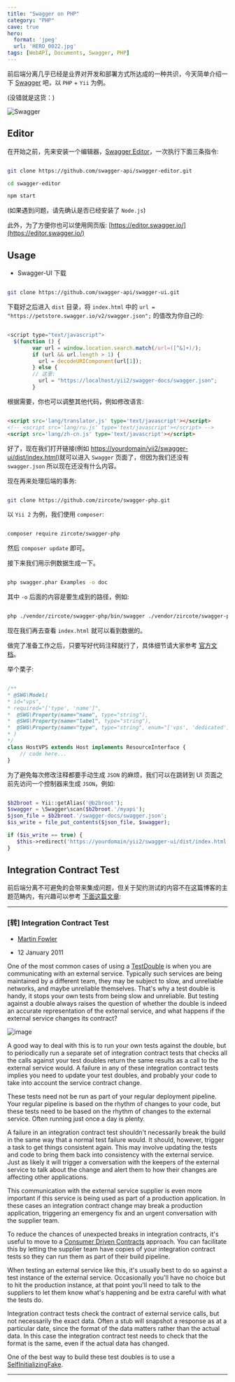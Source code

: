 ```yaml
---
title: "Swagger on PHP"
category: "PHP"
cave: true
hero:
  format: 'jpeg'
  url: 'HERO_0022.jpg'
tags: [WebAPI, Documents, Swagger, PHP]
---
```

前后端分离几乎已经是业界对开发和部署方式所达成的一种共识，今天简单介绍一下 [Swagger](https://swagger.io/) 吧，以 `PHP` + `Yii` 为例。

(没错就是这货：)

![Swagger](/assets/images/posts/content/Swagger.png)

## Editor

在开始之前，先来安装一个编辑器，[Swagger Editor](https://github.com/swagger-api/swagger-editor)，一次执行下面三条指令:

```sh

git clone https://github.com/swagger-api/swagger-editor.git

cd swagger-editor

npm start

```

(如果遇到问题，请先确认是否已经安装了 `Node.js`)

此外，为了方便你也可以使用网页版: [https://editor.swagger.io/](https://editor.swagger.io/)

## Usage

* Swagger-UI 下载

```sh

git clone https://github.com/swagger-api/swagger-ui.git

```

下载好之后进入 `dist` 目录，将 `index.html` 中的 `url = "https://petstore.swagger.io/v2/swagger.json";` 的值改为你自己的:

```js

<script type="text/javascript">
  $(function () {
        var url = window.location.search.match(/url=([^&]+)/);
        if (url && url.length > 1) {
          url = decodeURIComponent(url[1]);
        } else {
        // 这里:
          url = "https://localhost/yii2/swagger-docs/swagger.json";
        }

```

根据需要，你也可以调整其他代码，例如修改语言:

```html

<script src='lang/translator.js' type='text/javascript'></script>
<!-- <script src='lang/ru.js' type='text/javascript'></script> -->
<script src='lang/zh-cn.js' type='text/javascript'></script>

```

好了，现在我们打开链接(例如 [https://yourdomain/yii2/swagger-ui/dist/index.html](https://yourdomain/yii2/swagger-ui/dist/index.html))就可以进入 `Swagger` 页面了，但因为我们还没有 `swagger.json` 所以现在还没有什么内容。

现在再来处理后端的事务:

```sh

git clone https://github.com/zircote/swagger-php.git

```

以 `Yii 2` 为例，我们使用 `composer`:

```sh

composer require zircote/swagger-php

```

然后 `composer update` 即可。

接下来我们用示例数据生成一下。

```sh

php swagger.phar Examples -o doc

```

其中 `-o` 后面的内容是要生成到的路径，例如:

```sh

php ./vendor/zircote/swagger-php/bin/swagger ./vendor/zircote/swagger-php/Examples -o ~/swagger-docs-demo

```

现在我们再去查看 `index.html` 就可以看到数据的。

做完了准备工作之后，只要写好代码注释就行了，具体细节请大家参考 [官方文档](https://zircote.com/swagger-php/annotations.html)。

举个栗子:

```php

/**
* @SWG\Model(
* id="vps",
* required="['type', 'name']",
*  @SWG\Property(name="name", type="string"),
*  @SWG\Property(name="label", type="string"),
*  @SWG\Property(name="type", type="string", enum="['vps', 'dedicated']")
* )
*/
class HostVPS extends Host implements ResourceInterface {
    // code here...
}

```

为了避免每次修改注释都要手动生成 `JSON` 的麻烦，我们可以在跳转到 UI 页面之前先访问一个控制器来生成 `JSON`，例如:

```php

$b2broot = Yii::getAlias('@b2broot');
$swagger = \Swagger\scan($b2broot.'/myapi');
$json_file = $b2broot.'/swagger-docs/swagger.json';
$is_write = file_put_contents($json_file, $swagger);

if ($is_write == true) {
   $this->redirect('https://yourdomain/yii2/swagger-ui/dist/index.html');
}

```

## Integration Contract Test

前后端分离不可避免的会带来集成问题，但关于契约测试的内容不在这篇博客的主题范畴内，有兴趣可以参考 [下面这篇文章](https://martinfowler.com/bliki/IntegrationContractTest.html):

***

### [转] Integration Contract Test

* [Martin Fowler](https://martinfowler.com)

* 12 January 2011

One of the most common cases of using a [TestDouble](https://martinfowler.com/bliki/TestDouble.html) is when you are communicating with an external service. Typically such services are being maintained by a different team, they may be subject to slow, and unreliable networks, and maybe unreliable themselves. That's why a test double is handy, it stops your own tests from being slow and unreliable. But testing against a double always raises the question of whether the double is indeed an accurate representation of the external service, and what happens if the external service changes its contract?

![image](https://martinfowler.com/bliki/images/integrationContractTest/sketch.png)

A good way to deal with this is to run your own tests against the double, but to periodically run a separate set of integration contract tests that checks all the calls against your test doubles return the same results as a call to the external service would. A failure in any of these integration contract tests implies you need to update your test doubles, and probably your code to take into account the service contract change.

These tests need not be run as part of your regular deployment pipeline. Your regular pipeline is based on the rhythm of changes to your code, but these tests need to be based on the rhythm of changes to the external service. Often running just once a day is plenty.

A failure in an integration contract test shouldn't necessarily break the build in the same way that a normal test failure would. It should, however, trigger a task to get things consistent again. This may involve updating the tests and code to bring them back into consistency with the external service. Just as likely it will trigger a conversation with the keepers of the external service to talk about the change and alert them to how their changes are affecting other applications.

This communication with the external service supplier is even more important if this service is being used as part of a production application. In these cases an integration contract change may break a production application, triggering an emergency fix and an urgent conversation with the supplier team.

To reduce the chances of unexpected breaks in integration contracts, it's useful to move to a [Consumer Driven Contracts](https://www.martinfowler.com/articles/consumerDrivenContracts.html) approach. You can facilitate this by letting the supplier team have copies of your integration contract tests so they can run them as part of their build pipeline.

When testing an external service like this, it's usually best to do so against a test instance of the external service. Occasionally you'll have no choice but to hit the production instance, at that point you'll need to talk to the suppliers to let them know what's happening and be extra careful with what the tests do.

Integration contract tests check the contract of external service calls, but not necessarily the exact data. Often a stub will snapshot a response as at a particular date, since the format of the data matters rather than the actual data. In this case the integration contract test needs to check that the format is the same, even if the actual data has changed.

One of the best way to build these test doubles is to use a [SelfInitializingFake](https://martinfowler.com/bliki/SelfInitializingFake.html).


***





